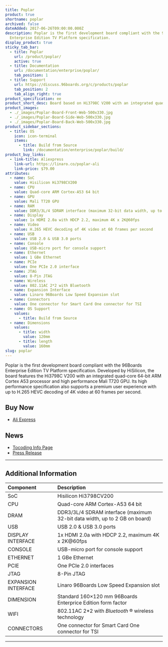 ```yaml
---
title: Poplar
product: true
shortname: poplar
archived: false
dateAdded: 2017-06-26T09:00:00.000Z
description: Poplar is the first development board compliant with the 96Boards
  Enterprise Edition TV Platform specification.
display_product: true
sticky_tab_bar:
  - title: Poplar
    url: /product/poplar/
    active: true
  - title: Documentation
    url: /documentation/enterprise/poplar/
    tab_position: 1
  - title: Support
    url: https://discuss.96boards.org/c/products/poplar
    tab_position: 2
    tab_align_right: true
product_specification: ee
product_short_desc: Board based on Hi3798C V200 with an integrated quad-core 64-bit ARM Cortex A53
product_images:
  - ./_images/Poplar-Board-Front-Web-500x330.jpg
  - ./_images/Poplar-Board-Side-Web-500x330.jpg
  - ./_images/Poplar-Board-Back-Web-500x330.jpg
product_sidebar_sections:
  - title: OS
    icon: icon-terminal
    items:
      - title: Build from Source
        link: /documentation/enterprise/poplar/build/
product_buy_links:
  - link-title: Aliexpress
    link-url: https://linaro.co/poplar-ali
    link-price: $79.00
attributes:
  - name: SoC
    value: Hisilicon Hi3798CV200
  - name: CPU
    value: Quad-core ARM Cortex-A53 64 bit
  - name: GPU
    value: Mali T720 GPU
  - name: RAM
    value: DDR3/3L/4 SDRAM interface (maximum 32-bit data width, up to 2 GB on board)
  - name: Display
    value: 1x HDMI 2.0a with HDCP 2.2, maximum 4K x 2K@60fps
  - name: Video
    value: H.265 HEVC decoding of 4K video at 60 frames per second
  - name: USB
    value: USB 2.0 & USB 3.0 ports
  - name: Console
    value: USB-micro port for console support
  - name: Ethernet
    value: 1 GBe Ethernet
  - name: PCIe
    value: One PCIe 2.0 interface
  - name: JTAG
    value: 8-Pin JTAG
  - name: Wireless
    value: 802.11AC 2*2 with Bluetooth
  - name: Expansion Interface
    value: Linaro 96Boards Low Speed Expansion slot
  - name: Connectors
    value: One connector for Smart Card One connector for TSI
  - name: OS Support
    values:
      - title: Build from Source
  - name: Dimensions
    values:
      - title: width
        value: 120mm
      - title: length
        value: 160mm
slug: poplar
---
```

Poplar is the first development board compliant with the 96Boards Enterprise Edition TV Platform specification. Developed by HiSilicon, the board features the Hi3798C V200 with an integrated quad-core 64-bit ARM Cortex A53 processor and high performance Mali T720 GPU. Its high performance specification also supports a premium user experience with up to H.265 HEVC decoding of 4K video at 60 frames per second.

## Buy Now

- [Ali Express](http://linaro.co/poplar-ali)

## News

- [Tocoding Info Page](http://link.linaro.org/poplar-tocoding)
- [Press Release](http://www.linaro.org/news/linaro-announces-first-development-board-compliant-96boards-tv-platform-specification/)

***

## Additional Information



|   Component          |   Description                                                                                    |
|:---------------------|:-------------------------------------------------------------------------------------------------|
|  SoC                 | Hisilicon Hi3798CV200                                                                            |
|  CPU                 | Quad-core ARM Cortex-A53 64 bit                                                                  |
|  DRAM                | DDR3/3L/4 SDRAM interface (maximum 32-bit data width, up to 2 GB on board)                       |
|  USB                 | USB 2.0 & USB 3.0 ports                                                                          |
|  DISPLAY INTERFACE   | 1x HDMI 2.0a with HDCP 2.2, maximum 4K x 2K@60fps                                                |
|  CONSOLE             | USB-micro port for console support                                                               |
|  ETHERNET            | 1 GBe Ethernet                                                                                   |
|  PCIE                | One PCIe 2.0 interfaces                                                                          |
|  JTAG                | 8-Pin JTAG                                                                                       |
|  EXPANSION INTERFACE | Linaro 96Boards Low Speed Expansion slot                                                         |
|  DIMENSION           | Standard 160×120 mm 96Boards Enterprice Edition form factor                                      |
|  WIFI                | 802.11AC 2*2 with _Bluetooth_ ® wireless technology                                                                      |
|  CONNECTORS          | One connector for Smart Card One connector for TSI                                               |




***
